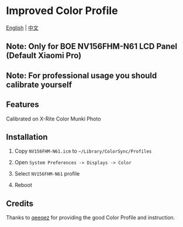 # Improved Color Profile

[English](README.md) | [中文](README-CN.md)

## Note: Only for BOE NV156FHM-N61 LCD Panel (Default Xiaomi Pro)

## Note: For professional usage you should calibrate yourself

## Features

Calibrated on X-Rite Color Munki Photo


## Installation

1. Copy `NV156FHM-N61.icm` to `~/Library/ColorSync/Profiles`

2. Open `System Preferences -> Displays -> Color`

3. Select `NV156FHM-N61` profile

4. Reboot


## Credits

Thanks to [qeeqez](https://github.com/qeeqez) for providing the good Color Profile and instruction.
